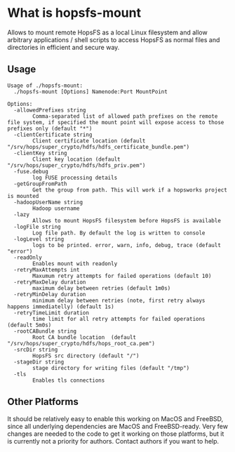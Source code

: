 What is hopsfs-mount
====================

Allows to mount remote HopsFS as a local Linux filesystem and allow arbitrary applications / shell scripts to access HopsFS as normal files and directories in efficient and secure way.

Usage 
-----

```
Usage of ./hopsfs-mount:
  ./hopsfs-mount [Options] Namenode:Port MountPoint

Options:
  -allowedPrefixes string
        Comma-separated list of allowed path prefixes on the remote file system, if specified the mount point will expose access to those prefixes only (default "*")
  -clientCertificate string
        Client certificate location (default "/srv/hops/super_crypto/hdfs/hdfs_certificate_bundle.pem")
  -clientKey string
        Client key location (default "/srv/hops/super_crypto/hdfs/hdfs_priv.pem")
  -fuse.debug
        log FUSE processing details
  -getGroupFromPath
    	Get the group from path. This will work if a hopsworks project is mounted
  -hadoopUserName string
    	Hadoop username        
  -lazy
        Allows to mount HopsFS filesystem before HopsFS is available
  -logFile string
        Log file path. By default the log is written to console
  -logLevel string
        logs to be printed. error, warn, info, debug, trace (default "error")
  -readOnly
        Enables mount with readonly
  -retryMaxAttempts int
        Maxumum retry attempts for failed operations (default 10)
  -retryMaxDelay duration
        maximum delay between retries (default 1m0s)
  -retryMinDelay duration
        minimum delay between retries (note, first retry always happens immediatelly) (default 1s)
  -retryTimeLimit duration
        time limit for all retry attempts for failed operations (default 5m0s)
  -rootCABundle string
        Root CA bundle location  (default "/srv/hops/super_crypto/hdfs/hops_root_ca.pem")
  -srcDir string
        HopsFS src directory (default "/")
  -stageDir string
        stage directory for writing files (default "/tmp")
  -tls
        Enables tls connections
```

Other Platforms
---------------
It should be relatively easy to enable this working on MacOS and FreeBSD, since all underlying dependencies are MacOS and FreeBSD-ready. Very few changes are needed to the code to get it working on those platforms, but it is currently not a priority for authors. Contact authors if you want to help.
